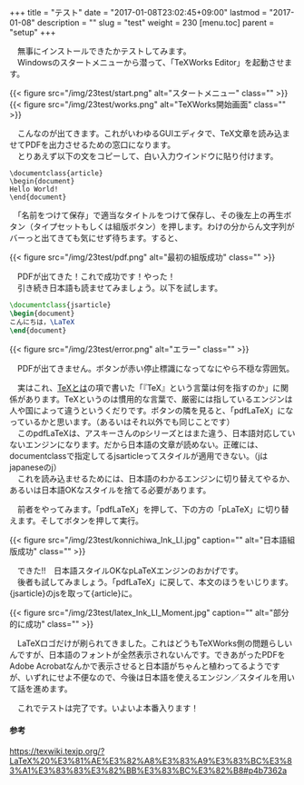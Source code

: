+++
title = "テスト"
date = "2017-01-08T23:02:45+09:00"
lastmod = "2017-01-08"
description = ""
slug = "test"
weight = 230
[menu.toc]
    parent = "setup"
+++

&#x3000;無事にインストールできたかテストしてみます。  
　Windowsのスタートメニューから潜って、「TeXWorks Editor」を起動させます。

{{< figure src="/img/23test/start.png" alt="スタートメニュー" class="" >}}
{{< figure src="/img/23test/works.png" alt="TeXWorks開始画面" class="" >}}

　こんなのが出てきます。これがいわゆるGUIエディタで、TeX文章を読み込ませてPDFを出力させるための窓口になります。  
　とりあえず以下の文をコピーして、白い入力ウインドウに貼り付けます。

```
\documentclass{article}
\begin{document}
Hello World!
\end{document}
```

　「名前をつけて保存」で適当なタイトルをつけて保存し、その後左上の再生ボタン（タイプセットもしくは組版ボタン）を押します。わけの分からん文字列がバーっと出てきても気にせず待ちます。すると、

{{< figure src="/img/23test/pdf.png" alt="最初の組版成功" class="" >}}

　PDFが出てきた！これで成功です！やった！  
　引き続き日本語も読ませてみましょう。以下を試します。

```tex
\documentclass{jsarticle}
\begin{document}
こんにちは，\LaTeX
\end{document}
```

{{< figure src="/img/23test/error.png" alt="エラー" class="" >}}

　PDFが出てきません。ボタンが赤い停止標識になってなにやら不穏な雰囲気。

　実はこれ、[TeXとは](/tutorial/whatstex)の項で書いた「『TeX』という言葉は何を指すのか」に関係があります。TeXというのは慣用的な言葉で、厳密には指しているエンジンは人や国によって違うというくだりです。ボタンの隣を見ると、「pdfLaTeX」になっているかと思います。（あるいはそれ以外でも同じことです）  
　このpdfLaTeXは、アスキーさんのpシリーズとはまた違う、日本語対応していないエンジンになります。だから日本語の文章が読めない。正確には、documentclassで指定してるjsarticleってスタイルが適用できない。（jはjapaneseのj）  
　これを読み込ませるためには、日本語のわかるエンジンに切り替えてやるか、あるいは日本語OKなスタイルを捨てる必要があります。

　前者をやってみます。「pdfLaTeX」を押して、下の方の「pLaTeX」に切り替えます。そしてボタンを押して実行。

{{< figure src="/img/23test/konnichiwa_Ink_LI.jpg" caption="" alt="日本語組版成功" class="" >}}

　できた!!　日本語スタイルOKなpLaTeXエンジンのおかげです。  
　後者も試してみましょう。「pdfLaTeX」に戻して、本文のほうをいじります。{jsarticle}のjsを取って{article}に。

{{< figure src="/img/23test/latex_Ink_LI_Moment.jpg" caption="" alt="部分的に成功" class="" >}}

　LaTeXロゴだけが刷られてきました。これはどうもTeXWorks側の問題らしいんですが、日本語のフォントが全然表示されないんです。できあがったPDFをAdobe Acrobatなんかで表示させると日本語がちゃんと植わってるようですが、いずれにせよ不便なので、今後は日本語を使えるエンジン／スタイルを用いて話を進めます。

　これでテストは完了です。いよいよ本番入ります！

#### 参考
https://texwiki.texjp.org/?LaTeX%20%E3%81%AE%E3%82%A8%E3%83%A9%E3%83%BC%E3%83%A1%E3%83%83%E3%82%BB%E3%83%BC%E3%82%B8#p4b7362a
